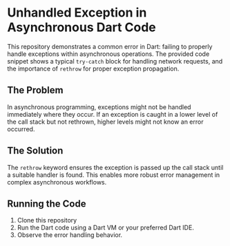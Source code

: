 # Unhandled Exception in Asynchronous Dart Code

This repository demonstrates a common error in Dart:  failing to properly handle exceptions within asynchronous operations.  The provided code snippet shows a typical `try-catch` block for handling network requests, and the importance of `rethrow` for proper exception propagation.

## The Problem

In asynchronous programming, exceptions might not be handled immediately where they occur.  If an exception is caught in a lower level of the call stack but not rethrown, higher levels might not know an error occurred.

## The Solution

The `rethrow` keyword ensures the exception is passed up the call stack until a suitable handler is found.  This enables more robust error management in complex asynchronous workflows.

## Running the Code

1.  Clone this repository
2.  Run the Dart code using a Dart VM or your preferred Dart IDE.
3.  Observe the error handling behavior.